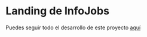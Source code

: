 # Landing de InfoJobs

Puedes seguir todo el desarrollo de este proyecto <a href="https://www.youtube.com/watch?v=3ESpe-TAUfw" target="_blank">aquí</a>